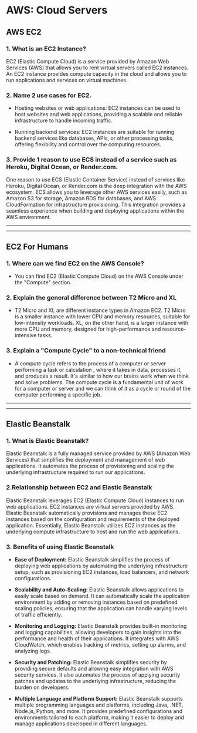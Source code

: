 # AWS: Cloud Servers

## AWS EC2

### 1. **What is an EC2 Instance?**

EC2 (Elastic Compute Cloud) is a service provided by Amazon Web Services (AWS) that allows you to rent virtual servers called EC2 instances. An EC2 instance provides compute capacity in the cloud and allows you to run applications and services on virtual machines.

### 2. **Name 2 use cases for EC2.**

- Hosting websites or web applications: EC2 instances can be used to host websites and web applications, providing a scalable and reliable infrastructure to handle incoming traffic.

- Running backend services: EC2 instances are suitable for running backend services like databases, APIs, or other processing tasks, offering flexibility and control over the computing resources.

### 3. **Provide 1 reason to use ECS instead of a service such as Heroku, Digital Ocean, or Render.com.**

One reason to use ECS (Elastic Container Service) instead of services like Heroku, Digital Ocean, or Render.com is the deep integration with the AWS ecosystem. ECS allows you to leverage other AWS services easily, such as Amazon S3 for storage, Amazon RDS for databases, and AWS CloudFormation for infrastructure provisioning. This integration provides a seamless experience when building and deploying applications within the AWS environment.

---
---

## EC2 For Humans

### 1. Where can we find EC2 on the AWS Console?

- You can find EC2 (Elastic Compute Cloud) on the AWS Console under the "Compute" section.

### 2. Explain the general difference between T2 Micro and XL

- T2 Micro and XL are different instance types in Amazon EC2. T2 Micro is a smaller instance with lower CPU and memory resources, suitable for low-intensity workloads. XL, on the other hand, is a larger instance with more CPU and memory, designed for high-performance and resource-intensive tasks.

### 3. Explain a "Compute Cycle" to a non-technical friend

- A compute cycle refers to the process of a computer or server performing a task or calculation , where it takes in data, processes it, and produces a result. It's similar to how our brains work when we think and solve problems. The compute cycle is a fundamental unit of work for a computer or server and we can think of it as a cycle or round of the computer performing a specific job.

---
---

## Elastic Beanstalk

### 1. What is Elastic Beanstalk?

Elastic Beanstalk is a fully managed service provided by AWS (Amazon Web Services) that simplifies the deployment and management of web applications. It automates the process of provisioning and scaling the underlying infrastructure required to run our applications.

### 2.Relationship between EC2 and Elastic Beanstalk

Elastic Beanstalk leverages EC2 (Elastic Compute Cloud) instances to run web applications. EC2 instances are virtual servers provided by AWS. Elastic Beanstalk automatically provisions and manages these EC2 instances based on the configuration and requirements of the deployed application. Essentially, Elastic Beanstalk utilizes EC2 instances as the underlying compute infrastructure to host and run the web applications.

### 3. Benefits of using Elastic Beanstalk

- **Ease of Deployment:** Elastic Beanstalk simplifies the process of deploying web applications by automating the underlying infrastructure setup, such as provisioning EC2 instances, load balancers, and network configurations.

- **Scalability and Auto-Scaling:** Elastic Beanstalk allows applications to easily scale based on demand. It can automatically scale the application environment by adding or removing instances based on predefined scaling policies, ensuring that the application can handle varying levels of traffic efficiently.

- **Monitoring and Logging:** Elastic Beanstalk provides built-in monitoring and logging capabilities, allowing developers to gain insights into the performance and health of their applications. It integrates with AWS CloudWatch, which enables tracking of metrics, setting up alarms, and analyzing logs.

- **Security and Patching:** Elastic Beanstalk simplifies security by providing secure defaults and allowing easy integration with AWS security services. It also automates the process of applying security patches and updates to the underlying infrastructure, reducing the burden on developers.

- **Multiple Language and Platform Support:** Elastic Beanstalk supports multiple programming languages and platforms, including Java, .NET, Node.js, Python, and more. It provides predefined configurations and environments tailored to each platform, making it easier to deploy and manage applications developed in different languages.

